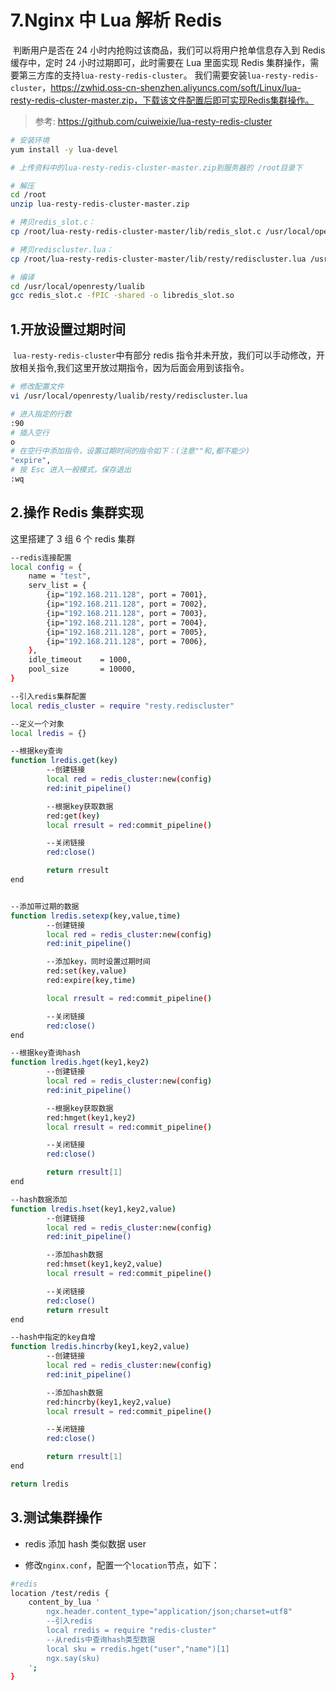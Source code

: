 # 7.Nginx 中 Lua 解析 Redis

​ 判断用户是否在 24 小时内抢购过该商品，我们可以将用户抢单信息存入到 Redis 缓存中，定时 24 小时过期即可，此时需要在 Lua 里面实现 Redis 集群操作，需要第三方库的支持`lua-resty-redis-cluster`。
​ 我们需要安装`lua-resty-redis-cluster`，https://zwhid.oss-cn-shenzhen.aliyuncs.com/soft/Linux/lua-resty-redis-cluster-master.zip，下载该文件配置后即可实现Redis集群操作。

> 参考: https://github.com/cuiweixie/lua-resty-redis-cluster

```bash
# 安装环境
yum install -y lua-devel

# 上传资料中的lua-resty-redis-cluster-master.zip到服务器的 /root目录下

# 解压
cd /root
unzip lua-resty-redis-cluster-master.zip

# 拷贝redis_slot.c：
cp /root/lua-resty-redis-cluster-master/lib/redis_slot.c /usr/local/openresty/lualib/

# 拷贝rediscluster.lua：
cp /root/lua-resty-redis-cluster-master/lib/resty/rediscluster.lua /usr/local/openresty/lualib/resty/

# 编译
cd /usr/local/openresty/lualib
gcc redis_slot.c -fPIC -shared -o libredis_slot.so
```

## 1.开放设置过期时间

​ `lua-resty-redis-cluster`中有部分 redis 指令并未开放，我们可以手动修改，开放相关指令,我们这里开放过期指令，因为后面会用到该指令。

```bash
# 修改配置文件
vi /usr/local/openresty/lualib/resty/rediscluster.lua

# 进入指定的行数
:90
# 插入空行
o
# 在空行中添加指令，设置过期时间的指令如下：(注意""和,都不能少)
"expire",
# 按 Esc 进入一般模式，保存退出
:wq
```

## 2.操作 Redis 集群实现

这里搭建了 3 组 6 个 redis 集群

```bash
--redis连接配置
local config = {
    name = "test",
    serv_list = {
        {ip="192.168.211.128", port = 7001},
        {ip="192.168.211.128", port = 7002},
        {ip="192.168.211.128", port = 7003},
        {ip="192.168.211.128", port = 7004},
        {ip="192.168.211.128", port = 7005},
        {ip="192.168.211.128", port = 7006},
    },
    idle_timeout    = 1000,
    pool_size       = 10000,
}

--引入redis集群配置
local redis_cluster = require "resty.rediscluster"

--定义一个对象
local lredis = {}

--根据key查询
function lredis.get(key)
        --创建链接
        local red = redis_cluster:new(config)
        red:init_pipeline()

        --根据key获取数据
        red:get(key)
        local rresult = red:commit_pipeline()

        --关闭链接
        red:close()

        return rresult
end


--添加带过期的数据
function lredis.setexp(key,value,time)
        --创建链接
        local red = redis_cluster:new(config)
        red:init_pipeline()

        --添加key，同时设置过期时间
        red:set(key,value)
        red:expire(key,time)

        local rresult = red:commit_pipeline()

        --关闭链接
        red:close()
end

--根据key查询hash
function lredis.hget(key1,key2)
        --创建链接
        local red = redis_cluster:new(config)
        red:init_pipeline()

        --根据key获取数据
        red:hmget(key1,key2)
        local rresult = red:commit_pipeline()

        --关闭链接
        red:close()

        return rresult[1]
end

--hash数据添加
function lredis.hset(key1,key2,value)
        --创建链接
        local red = redis_cluster:new(config)
        red:init_pipeline()

        --添加hash数据
        red:hmset(key1,key2,value)
        local rresult = red:commit_pipeline()

        --关闭链接
        red:close()
        return rresult
end

--hash中指定的key自增
function lredis.hincrby(key1,key2,value)
        --创建链接
        local red = redis_cluster:new(config)
        red:init_pipeline()

        --添加hash数据
        red:hincrby(key1,key2,value)
        local rresult = red:commit_pipeline()

        --关闭链接
        red:close()

        return rresult[1]
end

return lredis
```

## 3.测试集群操作

- redis 添加 hash 类似数据 user

- 修改`nginx.conf`，配置一个`location`节点，如下：

```bash
#redis
location /test/redis {
    content_by_lua '
        ngx.header.content_type="application/json;charset=utf8"
        --引入redis
        local rredis = require "redis-cluster"
        --从redis中查询hash类型数据
        local sku = rredis.hget("user","name")[1]
        ngx.say(sku)
    ';
}
```
